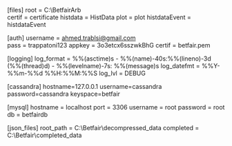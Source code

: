 [files]
root = C:\BetfairArb\
certif = certificate
histdata = HistData
plot = plot
histdataEvent = histdataEvent 

[auth]
username = ahmed.trablsi@gmail.com  
pass = trappatoni123
appkey = 3o3etcx6sszwkBhG
certif = betfair.pem

[logging] 
log_format = %%(asctime)s - %%(name)-40s:%%(lineno)-3d (%%(thread)d) - %%(levelname)-7s: %%(message)s 
log_datefmt = %%Y-%%m-%%d %%H:%%M:%%S 
log_lvl = DEBUG

[cassandra]
hostname=127.0.0.1 
username=cassandra 
password=cassandra 
keyspace=betfair

[mysql]
hostname = localhost
port = 3306
username = root
password = root
db = betfairdb

[json_files]
root_path = C:\Betfair\decompressed_data
completed = C:\Betfair\completed_data